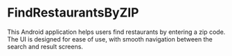 # FindRestaurantsByZIP
This Android application helps users find restaurants by entering a zip code. The UI is designed for ease of use, with smooth navigation between the search and result screens.
